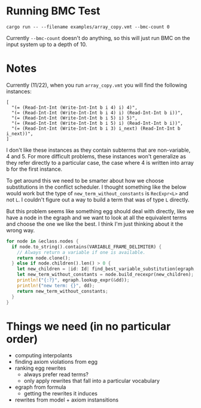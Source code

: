 # Running BMC Test

`cargo run -- --filename examples/array_copy.vmt --bmc-count 0`

Currently `--bmc-count` doesn't do anything, so this will just run BMC on the input system up to a depth of 10. 

# Notes
Currently (11/22), when you run `array_copy.vmt` you will find the following instances: 

```
[
  "(= (Read-Int-Int (Write-Int-Int b i 4) i) 4)",
  "(= (Read-Int-Int (Write-Int-Int b i 4) i) (Read-Int-Int b i))",
  "(= (Read-Int-Int (Write-Int-Int b i 5) i) 5)",
  "(= (Read-Int-Int (Write-Int-Int b i 5) i) (Read-Int-Int b i))",
  "(= (Read-Int-Int (Write-Int-Int b i 3) i_next) (Read-Int-Int b i_next))",
]
```

I don't like these instances as they contain subterms that are non-variable, 4 and 5. 
For more difficult problems, these instances won't generalize as they refer directly
to a particular case, the case where 4 is written into array b for the first instance. 

To get around this we need to be smarter about how we choose substitutions in the 
conflict scheduler. I thought something like the below would work but the type 
of `new_term_without_constants` is `RecExpr<L>` and not `L`. I couldn't figure
out a way to build a term that was of type `L` directly. 

But this problem seems like something egg should deal with directly, like we have a 
node in the egraph and we want to look at all the equivalent terms and choose the 
one we like the best. I think I'm just thinking about it the wrong way. 

```rust
for node in &eclass.nodes {
  if node.to_string().contains(VARIABLE_FRAME_DELIMITER) {
    // Always return a variable if one is available.
    return node.clone();
  } else if node.children().len() > 0 {
    let new_children = |id: Id| find_best_variable_substitution(egraph, &egraph[id]);
    let new_term_without_constants = node.build_recexpr(new_children);
    println!("{:?}", egraph.lookup_expr(&dd));
    println!("new term: {}", dd);
    return new_term_without_constants;
  }
}
```



# Things we need (in no particular order)

- computing interpolants
- finding axiom violations from egg
- ranking egg rewrites
  - always prefer read terms?
  - only apply rewrites that fall into a particular vocabulary
- egraph from formula
  - getting the rewrites it induces
- rewrites from model + axiom instansitions 
